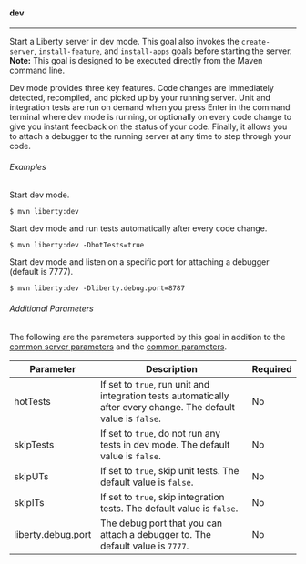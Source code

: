 #### dev

----

Start a Liberty server in dev mode. This goal also invokes the `create-server`, `install-feature`, and `install-apps` goals before starting the server. **Note:** This goal is designed to be executed directly from the Maven command line.

Dev mode provides three key features. Code changes are immediately detected, recompiled, and picked up by your running server. Unit and integration tests are run on demand when you press Enter in the command terminal where dev mode is running, or optionally on every code change to give you instant feedback on the status of your code. Finally, it allows you to attach a debugger to the running server at any time to step through your code.

###### Examples

Start dev mode.
```
$ mvn liberty:dev
```

Start dev mode and run tests automatically after every code change.
```
$ mvn liberty:dev -DhotTests=true
```

Start dev mode and listen on a specific port for attaching a debugger (default is 7777).
```
$ mvn liberty:dev -Dliberty.debug.port=8787
```

###### Additional Parameters

The following are the parameters supported by this goal in addition to the [common server parameters](common-server-parameters.md#common-server-parameters) and the [common parameters](common-parameters.md#common-parameters).

| Parameter | Description | Required |
| --------  | ----------- | -------  |
| hotTests | If set to `true`, run unit and integration tests automatically after every change. The default value is `false`. | No |
| skipTests | If set to `true`, do not run any tests in dev mode. The default value is `false`. | No |
| skipUTs | If set to `true`, skip unit tests. The default value is `false`. | No |
| skipITs | If set to `true`, skip integration tests. The default value is `false`.  | No |
| liberty.debug.port | The debug port that you can attach a debugger to. The default value is `7777`. | No |


